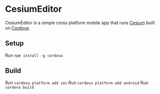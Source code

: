 # CesiumEditor

CesiumEditor is a simple cross platform mobile app that runs [Cesium](http://cesiumjs.org/) built on [Cordova](https://cordova.apache.org/).

## Setup

Run `npm install -g cordova`

## Build

Run `cordova platform add ios`
Run `cordova platform add android`
Run `cordova build`
